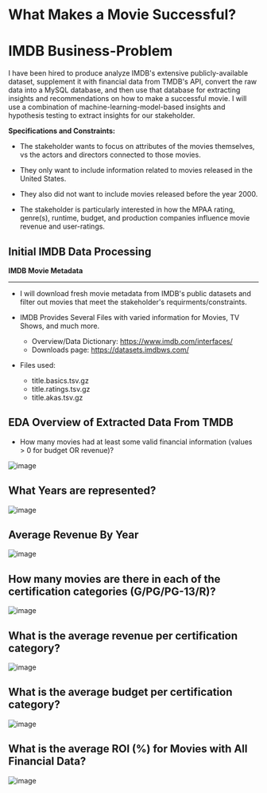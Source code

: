 # What Makes a Movie Successful?
 
# IMDB Business-Problem
I have been hired to produce analyze IMDB's extensive publicly-available dataset, supplement it with financial data from TMDB's API, convert the raw data into a MySQL database, and then use that database for extracting insights and recommendations on how to make a successful movie.
I will use a combination of machine-learning-model-based insights and hypothesis testing to extract insights for our stakeholder.

**Specifications and Constraints:** 


* The stakeholder wants to focus on attributes of the movies themselves, vs the actors and directors connected to those movies.


* They only want to include information related to movies released in the United States.


* They also did not want to include movies released before the year 2000.


* The stakeholder is particularly interested in how the MPAA rating, genre(s), runtime, budget, and production companies influence movie revenue and user-ratings.
## Initial IMDB Data Processing
**IMDB Movie Metadata**

***
* I will download fresh movie metadata from IMDB's public datasets and filter out movies that meet the stakeholder's requirments/constraints. 

* IMDB Provides Several Files with varied information for Movies, TV Shows, and much more. 
    * Overview/Data Dictionary: https://www.imdb.com/interfaces/
    * Downloads page: https://datasets.imdbws.com/

* Files used: 
    * title.basics.tsv.gz
    * title.ratings.tsv.gz
    * title.akas.tsv.gz

## EDA Overview of Extracted Data From TMDB

* How many movies had at least some valid financial information (values > 0 for budget OR revenue)?

![image](https://user-images.githubusercontent.com/55251527/187796174-91d8cf07-73fa-47af-a176-ca075faea30d.png)


## What Years are represented?

![image](https://user-images.githubusercontent.com/55251527/187796253-db0fcbe8-a0dd-49f0-b5fc-4effbe5ebb48.png)

## Average Revenue By Year

![image](https://user-images.githubusercontent.com/55251527/187796295-ba116249-a289-4895-bf91-1fc12a5c8fb2.png)

## How many movies are there in each of the certification categories (G/PG/PG-13/R)?

![image](https://user-images.githubusercontent.com/55251527/187796327-57f49528-9475-44a4-a4c9-62c438da93ef.png)

## What is the average revenue per certification category?

![image](https://user-images.githubusercontent.com/55251527/187796354-de94c241-07db-41cb-a415-3f6b1aaf4939.png)

## What is the average budget per certification category?

![image](https://user-images.githubusercontent.com/55251527/187796379-52ac6a68-37df-45b8-ae36-ebca9129c869.png)

## What is the average ROI (%) for Movies with All Financial Data?

![image](https://user-images.githubusercontent.com/55251527/187796417-1c37404b-4e8b-4675-ae83-7870835871fa.png)
